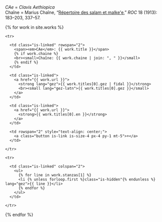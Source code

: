---
---

<p class="mb-3">
  <em>CAe</em> = <em>Clavis Aethiopica</em><br>
  Chaîne = Marius Chaîne, “<a href="{{ '/works/chaine/' | relative_url }}">Répertoire des salam et malke'e</a>,” <i>ROC</i> 18 (1913): 183–203, 337–57.
</p>

<table class="table is-fullwidth">
    
  {% for work in site.works %}
  <tbody>

    <tr>

      <td class="is-linked" rowspan="2">
        <span><em>CAe</em>: {{ work.title }}</span>
        {% if work.chaine %}
        <br><small>Chaîne: {{ work.chaine | join: ", " }}</small>
        {% endif %}
      </td>

      <td class="is-linked">
        <a href="{{ work.url }}">
          <strong lang="gez">{{ work.titles[0].gez | fidal }}</strong>
          <br><small lang="gez-latn">{{ work.titles[0].gez }}</small>
        </a>
      </td>

      <td class="is-linked">
        <a href="{{ work.url }}">
          <strong>{{ work.titles[0].en }}</strong>
        </a>
      </td>

      <td rowspan="2" style="text-align: center;">
        <a class="button is-link is-size-4 px-4 py-1 mt-5">+</a>
      </td>

    </tr>

    <tr>
      
      <td class="is-linked" colspan="2">
        <ul>
          {% for line in work.stanzas[1] %}
          <li {% unless forloop.first %}class="is-hidden"{% endunless %} lang="gez">{{ line }}</li>
          {% endfor %}
        </ul>
      </td>

    </tr>

  </tbody>
  {% endfor %}

</table>

<script src="{{ '/assets/scripts/lunr/lunr.js' | relative_url }}"></script>